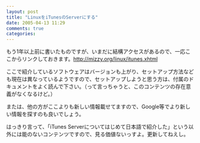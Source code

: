 ```yaml
---
layout: post
title: "LinuxをiTunesのServerにする"
date: 2005-04-13 11:29
comments: true
categories: 
---
```

<p class="entryBody">
もう1年以上前に書いたものですが、いまだに結構アクセスがあるので、一応ここからリンクしておきます。<a href="http://mizzy.org/linux/itunes.xhtml">http://mizzy.org/linux/itunes.xhtml</a>
</p>

<p class="entryBody">
ここで紹介しているソフトウェアはバージョンも上がり、セットアップ方法なども現在は異なっているようですので、セットアップしようと思う方は、付属のドキュメントをよく読んで下さい。（って言っちゃうと、このコンテンツの存在意義がなくなるけど。）
</p>

<p class="entryBody">
または、他の方がここよりも新しい情報載せてますので、Google等でより新しい情報を探すのも良いでしょう。
</p>

<p class="entryBody">
はっきり言って、「iTunes Serverについてはじめて日本語で紹介した」という以外には能のないコンテンツですので、見る価値ないっすよ。更新してねえし。
</p>